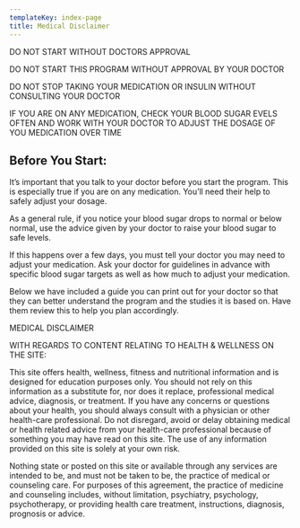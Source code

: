 ```yaml
---
templateKey: index-page
title: Medical Disclaimer
---
```

DO NOT START WITHOUT DOCTORS APPROVAL

DO NOT START THIS PROGRAM WITHOUT APPROVAL BY YOUR DOCTOR

DO NOT STOP TAKING YOUR MEDICATION OR INSULIN WITHOUT CONSULTING YOUR DOCTOR

IF YOU ARE ON ANY MEDICATION, CHECK YOUR BLOOD SUGAR EVELS OFTEN AND WORK WITH YOUR DOCTOR TO ADJUST THE DOSAGE OF YOU MEDICATION OVER TIME



## Before You Start: 

It’s important that you talk to your doctor before you start the program. This is especially true if you are on any medication. You’ll need their help to safely adjust your dosage. 

As a general rule, if you notice your blood sugar drops to normal or below normal, use the advice given by your doctor to raise your blood sugar to safe levels. 



If this happens over a few days, you must tell your doctor you may need to adjust your medication. Ask your doctor for guidelines in advance with specific blood sugar targets as well as how much to adjust your medication. 



Below we have included a guide you can print out for your doctor so that they can better understand the program and the studies it is based on. Have them review this to help you plan accordingly.





MEDICAL DISCLAIMER 

WITH REGARDS TO CONTENT RELATING TO HEALTH & WELLNESS ON THE SITE: 



This site offers health, wellness, fitness and nutritional information and is designed for education purposes only. You should not rely on this information as a substitute for, nor does it replace, professional medical advice, diagnosis, or treatment. If you have any concerns or questions about your health, you should always consult with a physician or other health-care professional. Do not disregard, avoid or delay obtaining medical or health related advice from your health-care professional because of something you may have read on this site. The use of any information provided on this site is solely at your own risk. 



Nothing state or posted on this site or available through any services are intended to be, and must not be taken to be, the practice of medical or counseling care. For purposes of this agreement, the practice of medicine and counseling includes, without limitation, psychiatry, psychology, psychotherapy, or providing health care treatment, instructions, diagnosis, prognosis or advice.

